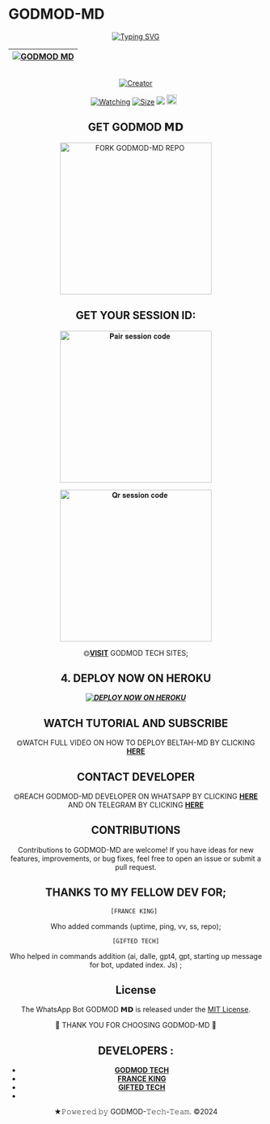    # GODMOD-MD

<div align="center">
<a href="https://git.io/typing-svg"><img src="https://readme-typing-svg.demolab.com?font=Black+Ops+One&size=50&pause=1000&color=1BAFBAFF&center=true&width=910&height=100&lines=GODMOD+𝗠𝗗;A+WHATSAPP+BOT;CREATED+BY+MALVIN+KING" alt="Typing SVG" /></a>
  </p>
<div align="center">

 [![GODMOD MD](https://telegra.ph/file/cb63e379b1aec8bdf7350.jpg?lenght=50width=50)](https://github.com/malvinking)|
|----|


<p align="center">
  <a href="#"><img src="http://readme-typing-svg.herokuapp.com?color=d1fa02&center=true&vCenter=true&multiline=false&lines=GODMOD-MD+IS+A+SIMPLE+BOT" alt="">
</p>
<p align="center">
<a href="#"><img title="Creator" src="https://img.shields.io/badge/Creator-GODMOD TECH-red.svg?style=for-the-badge&logo=github"></a>
</p>
<p align="center">

<a href="https://github.com/malvinking/godmod-md/watchers"><img title="Watching" src="https://img.shields.io/github/watchers/malvinimg.sGODMOD-MD?label=Watchers&color=red&style=flat-square"></a>
<a href="https://github.com/malvinking/GODMOD-MD/"><img title="Size" src="https://img.shields.io/github/repo-size/AlipBot/Api-Alpis?style=flat-square&color=darkred"></a>
<a href="https://hits.seeyoufarm.com"><img src="https://hits.seeyoufarm.com/api/count/incr/badge.svg?url=https://github.com/malvinking/GODMOD-MD/%2Fhit-counter&count_bg=%2379C83D&title_bg=%23555555&icon=probot.svg&icon_color=%2304FF00&title=hits&edge_flat=false"/></a>
<a href="https://github.com/malvinking/GODMOD-MD/graphs/commit-activity"><img height="20" src="https://img.shields.io/badge/Maintained-No-red.svg"></a>&nbsp;&nbsp;
</p>

## GET GODMOD 𝗠𝗗 

<a href="https://github.com/malvinking/GODMOD/fork"><img src="https://img.shields.io/badge/Fork%20GODMOD-MD%20Repo-blue" alt="FORK GODMOD-MD REPO" width="300"></a>

## GET YOUR SESSION ID: 

<a href="https://beltah-pairing-code-b11a94d6c0f0.herokuapp.com/pair"><img src="https://img.shields.io/badge/Pair%20session%20code-green" alt="𝐏𝐚𝐢𝐫 𝐬𝐞𝐬𝐬𝐢𝐨𝐧 𝐜𝐨𝐝𝐞" width="300"></a>


<a href="https://GODMOD-pairing-code-b11a94d6c0f0.herokuapp.com/qr"><img src="https://img.shields.io/badge/QR%20session%20code-red" alt="𝐐𝐫 𝐬𝐞𝐬𝐬𝐢𝐨𝐧 𝐜𝐨𝐝𝐞" width="300"></a>



⏣[**VISIT**](https://godmod-pairing-code-b11a94d6c0f0.herokuapp.com/) GODMOD TECH SITES; <br>


## 4. DEPLOY NOW ON HEROKU 
    
 ***[![DEPLOY NOW ON HEROKU](https://www.herokucdn.com/deploy/button.svg)](https://dashboard.heroku.com/new?button-url=https://github.com/malvinking/GODMOD-MD&template=https://github.com/malvinking/GODMOD-MD.git)*** 

 ## WATCH TUTORIAL AND SUBSCRIBE

⏣WATCH FULL VIDEO ON HOW TO DEPLOY BELTAH-MD BY CLICKING  [**HERE**](https://www.youtube.com/@IMORTALMD) 

 

 ## CONTACT DEVELOPER

⏣REACH GODMOD-MD DEVELOPER ON WHATSAPP BY CLICKING  [**HERE**](https://wa.me/+263780934873)  AND ON TELEGRAM BY CLICKING  [**HERE**](https://t.me/malvink1ng) 

## CONTRIBUTIONS

Contributions to GODMOD-MD are welcome! If you have ideas for new features, improvements, or bug fixes, feel free to open an issue or submit a pull request. <br>

  ## THANKS TO MY FELLOW DEV FOR;

    [FRANCE KING] 
    
Who added commands (uptime, ping, vv, ss, repo); <br>

    [GIFTED TECH]
    
Who helped in commands addition 
(ai, dalle, gpt4, gpt, starting up message for bot, updated index. Js) ;

## License

The WhatsApp Bot GODMOD 𝗠𝗗 is released under the [MIT License](https://opensource.org/licenses/MIT).

🌟 THANK YOU FOR CHOOSING GODMOD-MD 🌟

## DEVELOPERS :

- [**GODMOD TECH**](https://github.com/malvinking)
- [**FRANCE KING**](https://github.com/franceking1)
- [**GIFTED TECH**](https://github.com/mouricedevs)
- 
★𝙿𝚘𝚠𝚎𝚛𝚎𝚍 𝚋𝚢 GODMOD-𝚃𝚎𝚌𝚑-𝚃𝚎𝚊𝚖. ©2024
